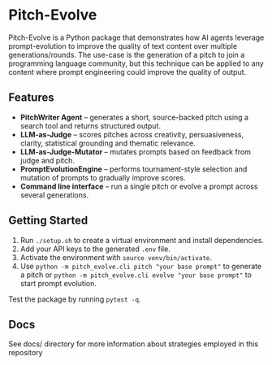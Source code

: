 # Pitch-Evolve

Pitch-Evolve is a Python package that demonstrates how AI agents leverage prompt-evolution to improve the quality of text content over multiple generations/rounds.  The use-case is the generation of a pitch to join a programming language community, but this technique can be applied to any content where prompt engineering could improve the quality of output.

## Features

- **PitchWriter Agent** – generates a short, source-backed pitch using a search tool and returns structured output.
- **LLM-as-Judge** – scores pitches across creativity, persuasiveness, clarity, statistical grounding and thematic relevance.
- **LLM-as-Judge-Mutator** – mutates prompts based on feedback from judge and pitch.
- **PromptEvolutionEngine** – performs tournament-style selection and mutation of prompts to gradually improve scores.
- **Command line interface** – run a single pitch or evolve a prompt across several generations.

## Getting Started

1. Run `./setup.sh` to create a virtual environment and install dependencies.
2. Add your API keys to the generated `.env` file.
3. Activate the environment with `source venv/bin/activate`.
4. Use `python -m pitch_evolve.cli pitch "your base prompt"` to generate a pitch or
   `python -m pitch_evolve.cli evolve "your base prompt"` to start prompt evolution.

Test the package by running `pytest -q`.


## Docs

See docs/ directory for more information about strategies employed in this repository

